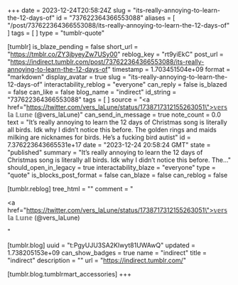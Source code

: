 +++
date = 2023-12-24T20:58:24Z
slug = "its-really-annoying-to-learn-the-12-days-of"
id = "737622364366553088"
aliases = [ "/post/737622364366553088/its-really-annoying-to-learn-the-12-days-of" ]
tags = [ ]
type = "tumblr-quote"

[tumblr]
is_blaze_pending = false
short_url = "https://tmblr.co/ZY3jbyeyZw7USy00"
reblog_key = "rt9yiEkC"
post_url = "https://indirect.tumblr.com/post/737622364366553088/its-really-annoying-to-learn-the-12-days-of"
timestamp = 1.703451504e+09
format = "markdown"
display_avatar = true
slug = "its-really-annoying-to-learn-the-12-days-of"
interactability_reblog = "everyone"
can_reply = false
is_blazed = false
can_like = false
blog_name = "indirect"
id_string = "737622364366553088"
tags = [ ]
source = "<a href=\"https://twitter.com/vers_laLune/status/1738717312155263051\">𝕧𝕖𝕣𝕤 𝕝𝕒 𝕃𝕦𝕟𝕖 (@vers_laLune)</a>"
can_send_in_message = true
note_count = 0.0
text = "It&rsquo;s really annoying to learn the 12 days of Christmas song is literally all birds. Idk why I didn&rsquo;t notice this before. The golden rings and maids milking are nicknames for birds. He&rsquo;s a fucking bird autist"
id = 7.376223643665531e+17
date = "2023-12-24 20:58:24 GMT"
state = "published"
summary = "It’s really annoying to learn the 12 days of Christmas song is literally all birds. Idk why I didn’t notice this before. The..."
should_open_in_legacy = true
interactability_blaze = "everyone"
type = "quote"
is_blocks_post_format = false
can_blaze = false
can_reblog = false

[tumblr.reblog]
tree_html = ""
comment = "<p><a href=\"https://twitter.com/vers_laLune/status/1738717312155263051\">𝕧𝕖𝕣𝕤 𝕝𝕒 𝕃𝕦𝕟𝕖 (@vers_laLune)</a></p>"

[tumblr.blog]
uuid = "t:PgyUJU3SA2Klwyt81UWAwQ"
updated = 1.738205153e+09
can_show_badges = true
name = "indirect"
title = "indirect"
description = ""
url = "https://indirect.tumblr.com/"

[tumblr.blog.tumblrmart_accessories]
+++
